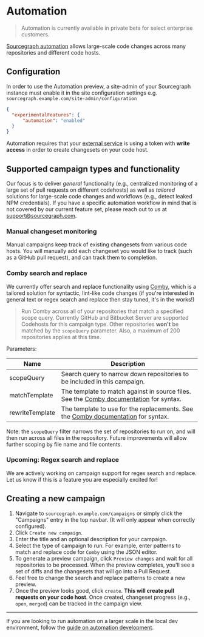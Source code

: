 # Automation

> Automation is currently available in private beta for select enterprise customers.

[Sourcegraph automation](https://about.sourcegraph.com/product/automation) allows large-scale code changes across many repositories and different code hosts.

## Configuration

In order to use the Automation preview, a site-admin of your Sourcegraph instance must enable it in the site configuration settings e.g. `sourcegraph.example.com/site-admin/configuration`

```json
{
  "experimentalFeatures": {
      "automation": "enabled"
  }
}
```

Automation requires that your [external service](../admin/external_service.md) is using a token with **write access** in order to create changesets on your code host.

## Supported campaign types and functionality

Our focus is to deliver _general_ functionality (e.g., centralized monitoring of a large set of pull requests on different codehosts) as well as _tailored_ solutions for large-scale code changes and workflows (e.g., detect leaked NPM credentials). If you have a specific automation workflow in mind that is not covered by our current feature set, please reach out to us at <support@sourcegraph.com>.

### Manual changeset monitoring

Manual campaigns keep track of existing changesets from various code hosts. You will manually add each changeset you would like to track (such as a GitHub pull request), and can track them to completion.

### Comby search and replace

We currently offer search and replace functionality using [Comby](https://comby.dev), which is a tailored solution for syntactic, lint-like code changes (if you're interested in general text or regex search and replace then stay tuned, it's in the works!)

> Run Comby across all of your repositories that match a specified scope query. Currently GitHub and Bitbucket Server are supported Codehosts for this campaign type. Other repositories **won't** be matched by the `scopeQuery` parameter. Also, a maximum of 200 repositories applies at this time.

Parameters:

| Name            | Description                                                                                    |
| --------------- | ---------------------------------------------------------------------------------------------- |
| scopeQuery      | Search query to narrow down repositories to be included in this campaign.                            |
| matchTemplate   | The template to match against in source files. See the [Comby documentation](https://comby.dev/#match-syntax) for syntax. |
| rewriteTemplate | The template to use for the replacements. See the [Comby documentation](https://comby.dev/#match-syntax) for syntax.      |

Note: the `scopeQuery` filter narrows the set of repositories to run on, and will then run across all files in the repository. Future improvements will allow further scoping by file name and file contents.

### Upcoming: Regex search and replace

We are actively working on campaign support for regex search and replace. Let us know if this is a feature you are especially excited for!

## Creating a new campaign

1. Navigate to `sourcegraph.example.com/campaigns` or simply click the "Campaigns" entry in the top navbar. (It will only appear when correctly configured).
1. Click `Create new campaign`.
1. Enter the title and an optional description for your campaign.
1. Select the type of campaign to run. For example, enter patterns to match and replace code for `Comby` using the JSON editor.
1. To generate a preview campaign, click `Preview changes` and wait for all repositories to be processed. When the preview completes, you'll see a set of diffs and the changesets that will go into a Pull Request.
1. Feel free to change the search and replace patterns to create a new preview.
1. Once the preview looks good, click `create`. **This will create pull requests on your code host**. Once created, changeset progress (e.g., `open`, `merged`) can be tracked in the campaign view.

---

If you are looking to run automation on a larger scale in the local dev environment, follow the [guide on automation development](../dev/automation_development.md).
